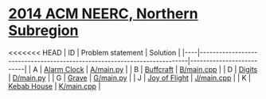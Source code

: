 # [2014 ACM NEERC, Northern Subregion](https://www.e-olymp.com/en/contests/9666)




<<<<<<< HEAD
| ID | Problem statement                                                        | Solution                 |
|----|--------------------------------------------------------------------------|--------------------------|
| A  | [Alarm Clock](https://www.e-olymp.com/en/contests/9666/problems/84863)   | [A/main.py](A/main.py)   |
| B  | [Buffcraft](https://www.e-olymp.com/en/contests/9666/problems/84864)     | [B/main.cpp](B/main.cpp) |
| D  | [Digits](https://www.e-olymp.com/en/contests/9666/problems/84866)        | [D/main.py](D/main.py)   |
| G  | [Grave](https://www.e-olymp.com/en/contests/9666/problems/84869)         | [G/main.py](G/main.py)   |
| J  | [Joy of Flight](https://www.e-olymp.com/en/contests/9666/problems/84872) | [J/main.cpp](J/main.cpp) |
| K  | [Kebab House](https://www.e-olymp.com/en/contests/9666/problems/84873)   | [K/main.cpp](K/main.cpp) |


